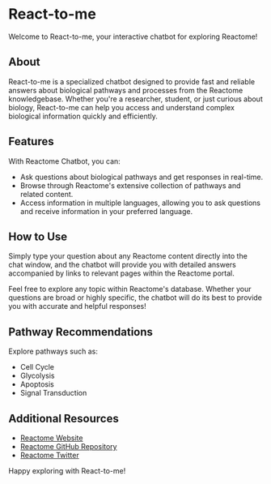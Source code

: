 # React-to-me

Welcome to React-to-me, your interactive chatbot for exploring Reactome!

## About

React-to-me is a specialized chatbot designed to provide fast and reliable answers about biological pathways and processes from the Reactome knowledgebase. Whether you're a researcher, student, or just curious about biology, React-to-me can help you access and understand complex biological information quickly and efficiently.
## Features

With Reactome Chatbot, you can:
- Ask questions about biological pathways and get responses in real-time.
- Browse through Reactome's extensive collection of pathways and related content. 
- Access information in multiple languages, allowing you to ask questions and receive information in your preferred language.

## How to Use

Simply type your question about any Reactome content directly into the chat window, and the chatbot will provide you with detailed answers accompanied by links to relevant pages within the Reactome portal.

Feel free to explore any topic within Reactome's database. Whether your questions are broad or highly specific, the chatbot will do its best to provide you with accurate and helpful responses!


## Pathway Recommendations

Explore pathways such as:
- Cell Cycle
- Glycolysis
- Apoptosis
- Signal Transduction

## Additional Resources

- [Reactome Website](https://reactome.org/)
- [Reactome GitHub Repository](https://github.com/reactome)
- [Reactome Twitter](https://twitter.com/reactome)

Happy exploring with React-to-me!

